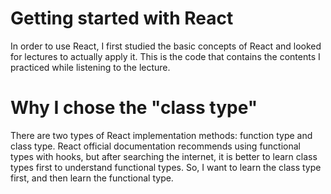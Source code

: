 # Getting started with React
In order to use React, I first studied the basic concepts of React and looked for lectures to actually apply it. This is the code that contains the contents I practiced while listening to the lecture.

# Why I chose the "class type"
There are two types of React implementation methods: function type and class type.
React official documentation recommends using functional types with hooks, but after searching the internet, it is better to learn class types first to understand functional types.
So, I want to learn the class type first, and then learn the functional type.
